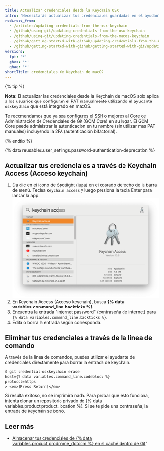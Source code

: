 ```yaml
---
title: Actualizar credenciales desde la Keychain OSX
intro: 'Necesitarás actualizar tus credenciales guardadas en el ayudante `git-credential-osxkeychain` si cambias tu{% ifversion not ghae %} nombre de usuario, contraseña, o{% endif %} token de acceso personal en {% data variables.product.product_name %}.'
redirect_from:
  - /articles/updating-credentials-from-the-osx-keychain
  - /github/using-git/updating-credentials-from-the-osx-keychain
  - /github/using-git/updating-credentials-from-the-macos-keychain
  - /github/getting-started-with-github/updating-credentials-from-the-macos-keychain
  - /github/getting-started-with-github/getting-started-with-git/updating-credentials-from-the-macos-keychain
versions:
  fpt: '*'
  ghes: '*'
  ghae: '*'
shortTitle: credenciales de Keychain de macOS
---
```


{% tip %}

**Nota:** El actualizar las credenciales desde la Keychain de macOS solo aplica a los usuarios que configuran el PAT manualmente utilizando el ayudante `osxkeychain` que está integrado en macOS.

Te recomendamos que ya sea [configures el SSH](/articles/generating-an-ssh-key) o mejores al [Core de Administración de Credenciales de Git](/get-started/getting-started-with-git/caching-your-github-credentials-in-git) (GCM Core) en su lugar. El GCM Core puede administrar la autenticación en tu nombre (sin utilizar más PAT manuales) incluyendo la 2FA (autenticación bifactorial).

{% endtip %}

{% data reusables.user_settings.password-authentication-deprecation %}

## Actualizar tus credenciales a través de Keychain Access (Acceso keychain)

1. Da clic en el icono de Spotlight (lupa) en el costado derecho de la barra de menú. Teclea `Keychain access` y luego presiona la tecla Enter para lanzar la app. ![Barra Spotlight Search (Búsqueda de Spotlight)](/assets/images/help/setup/keychain-access.png)
2. En Keychain Access (Acceso keychain), busca **{% data variables.command_line.backticks %}**.
3. Encuentra la entrada "internet password" (contraseña de internet) para `{% data variables.command_line.backticks %}`.
4. Edita o borra la entrada según corresponda.

## Eliminar tus credenciales a través de la línea de comando

A través de la línea de comandos, puedes utilizar el ayudante de credenciales directamente para borrar la entrada de keychain.

```shell
$ git credential-osxkeychain erase
host={% data variables.command_line.codeblock %}
protocol=https
> <em>[Press Return]</em>
```

Si resulta exitoso, no se imprimirá nada. Para probar que esto funciona, intenta clonar un repositorio privado de {% data variables.product.product_location %}. Si se te pide una contraseña, la entrada de keychain se borró.

## Leer más

- [Almacenar tus credenciales de {% data variables.product.prodname_dotcom %} en el caché dentro de Git](/github/getting-started-with-github/caching-your-github-credentials-in-git/)"
